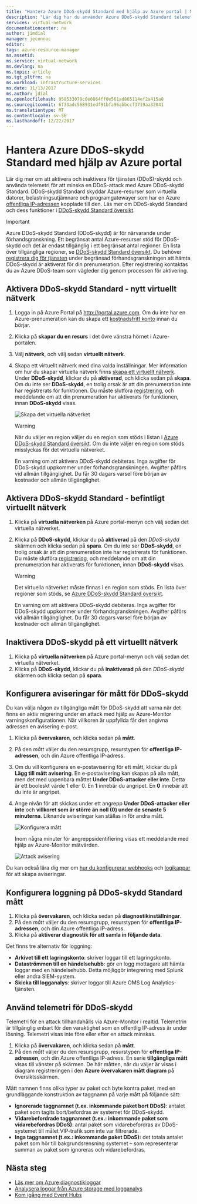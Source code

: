 ```yaml
---
title: "Hantera Azure DDoS-skydd Standard med hjälp av Azure portal | Microsoft Docs"
description: "Lär dig hur du använder Azure DDoS-skydd Standard telemetri i Azure-Monitor minimera angreppet."
services: virtual-network
documentationcenter: na
author: jimdial
manager: jeconnoc
editor: 
tags: azure-resource-manager
ms.assetid: 
ms.service: virtual-network
ms.devlang: na
ms.topic: article
ms.tgt_pltfrm: na
ms.workload: infrastructure-services
ms.date: 11/13/2017
ms.author: jdial
ms.openlocfilehash: 958533079c0e0864ff0e561ad865114ef2a415a8
ms.sourcegitcommit: 6f33adc568931edf91bfa96abbccf3719aa32041
ms.translationtype: MT
ms.contentlocale: sv-SE
ms.lasthandoff: 12/22/2017
---
```

# <a name="manage-azure-ddos-protection-standard-using-the-azure-portal"></a>Hantera Azure DDoS-skydd Standard med hjälp av Azure portal

Lär dig mer om att aktivera och inaktivera för tjänsten (DDoS)-skydd och använda telemetri för att minska en DDoS-attack med Azure DDoS-skydd Standard. DDoS-skydd Standard skyddar Azure-resurser som virtuella datorer, belastningsutjämnare och programgatewayer som har en Azure [offentliga IP-adressen](virtual-network-public-ip-address.md) kopplade till den. Läs mer om DDoS-skydd Standard och dess funktioner i [DDoS-skydd Standard översikt](ddos-protection-overview.md). 

>[!IMPORTANT]
>Azure DDoS-skydd Standard (DDoS-skydd) är för närvarande under förhandsgranskning. Ett begränsat antal Azure-resurser stöd för DDoS-skydd och det är endast tillgänglig i ett begränsat antal regioner. En lista över tillgängliga regioner, se [DDoS-skydd Standard översikt](ddos-protection-overview.md). Du behöver [registrera dig för tjänsten](http://aka.ms/ddosprotection) under begränsad förhandsgranskningen att hämta DDoS-skydd är aktiverat för din prenumeration. Efter registrering kontaktas du av Azure DDoS-team som vägleder dig genom processen för aktivering. 

## <a name="enable-ddos-protection-standard---new-virtual-network"></a>Aktivera DDoS-skydd Standard - nytt virtuellt nätverk

1. Logga in på Azure Portal på http://portal.azure.com. Om du inte har en Azure-prenumeration kan du skapa ett [kostnadsfritt konto](https://azure.microsoft.com/free/?WT.mc_id=A261C142F) innan du börjar.
2. Klicka på **skapar du en resurs** i det övre vänstra hörnet i Azure-portalen.
3. Välj **nätverk**, och välj sedan **virtuellt nätverk**.
4. Skapa ett virtuellt nätverk med dina valda inställningar. Mer information om hur du skapar virtuella nätverk finns [skapa ett virtuellt nätverk](virtual-networks-create-vnet-arm-pportal.md). Under **DDoS-skydd**, klickar du på **aktiverad**, och klicka sedan på **skapa**. Om du inte ser **DDoS-skydd**, en trolig orsak är att din prenumeration inte har registrerats för funktionen. Du måste slutföra [registrering](http://aka.ms/ddosprotection), och meddelande om att din prenumeration har aktiverats för funktionen, innan **DDoS-skydd** visas.

    ![Skapa det virtuella nätverket](./media/ddos-protection-manage-portal/ddos-create-vnet.png)   

    > [!WARNING]
    > När du väljer en region väljer du en region som stöds i listan i [Azure DDoS-skydd Standard översikt](ddos-protection-overview.md). Om du inte väljer en region som stöds misslyckas för det virtuella nätverket.

    En varning om att aktivera DDoS-skydd debiteras. Inga avgifter för DDoS-skydd uppkommer under förhandsgranskningen. Avgifter påförs vid allmän tillgänglighet. Du får 30 dagars varsel före början av kostnader och allmän tillgänglighet.

## <a name="enable-ddos-protection-standard---existing-virtual-network"></a>Aktivera DDoS-skydd Standard - befintligt virtuellt nätverk 

1. Klicka på **virtuella nätverken** på Azure portal-menyn och välj sedan det virtuella nätverket.
2. Klicka på **DDoS-skydd**, klickar du på **aktiverad** på den *DDoS-skydd* skärmen och klicka sedan på **spara**. Om du inte ser **DDoS-skydd**, en trolig orsak är att din prenumeration inte har registrerats för funktionen. Du måste slutföra [registrering](http://aka.ms/ddosprotection), och meddelande om att din prenumeration har aktiverats för funktionen, innan **DDoS-skydd** visas. 

    > [!WARNING]
    > Det virtuella nätverket måste finnas i en region som stöds. En lista över regioner som stöds, se [Azure DDoS-skydd Standard översikt](ddos-protection-overview.md).

    En varning om att aktivera DDoS-skydd debiteras. Inga avgifter för DDoS-skydd uppkommer under förhandsgranskningen. Avgifter påförs vid allmän tillgänglighet. Du får 30 dagars varsel före början av kostnader och allmän tillgänglighet.

## <a name="disable-ddos-protection-on-a-virtual-network"></a>Inaktivera DDoS-skydd på ett virtuellt nätverk

1. Klicka på **virtuella nätverken** på Azure portal-menyn och välj sedan det virtuella nätverket.
2. Klicka på **DDoS-skydd**, klickar du på **inaktiverad** på den *DDoS-skydd* skärmen och klicka sedan på **spara**.

## <a name="configure-alerts-on-ddos-protection-metrics"></a>Konfigurera aviseringar för mått för DDoS-skydd

Du kan välja någon av tillgängliga mått för DDoS-skydd att varna när det finns en aktiv migrering under en attack med hjälp av Azure-Monitor varningskonfigurationen. När villkoren är uppfyllda får den angivna adressen en avisering e-post.

1. Klicka på **övervakaren**, och klicka sedan på **mått**.
2. På den *mått* väljer du den resursgrupp, resurstypen för **offentliga IP-adressen**, och din Azure offentliga IP-adress.
3. Om du vill konfigurera en e-postavisering för ett mått, klickar du på **Lägg till mått avisering**. En e-postavisering kan skapas på alla mått, men det med uppenbara måttet **Under DDoS-attacker eller inte**. Detta är ett booleskt värde 1 eller 0. En **1** innebär du angripet. En **0** innebär att du inte är angripet.
4. Ange nivån för att skickas under ett angrepp **Under DDoS-attacker eller inte** och **villkoret som är större än noll (0) under de senaste 5 minuterna**. Liknande aviseringar kan ställas in för andra mått.

    ![Konfigurera mått](./media/ddos-protection-manage-portal/ddos-metrics.png)

    Inom några minuter för angreppsidentifiering visas ett meddelande med hjälp av Azure-Monitor mätvärden.

    ![Attack avisering](./media/ddos-protection-manage-portal/ddos-alert.png) 

Du kan också lära dig mer om [hur du konfigurerar webhooks](../monitoring-and-diagnostics/insights-webhooks-alerts.md) och [logikappar](../logic-apps/logic-apps-what-are-logic-apps.md) för att skapa aviseringar.

## <a name="configure-logging-on-ddos-protection-standard-metrics"></a>Konfigurera loggning på DDoS-skydd Standard mått

1. Klicka på **övervakaren**, och klicka sedan på **diagnostikinställningar**.
2. På den *mått* väljer du den resursgrupp, resurstypen för **offentliga IP-adressen**, och din Azure offentliga IP-adress.
3. Klicka på **aktiverar diagnostik för att samla in följande data**.

Det finns tre alternativ för loggning:

- **Arkivet till ett lagringskonto**: skriver loggar till ett lagringskonto.
- **Dataströmmen till en händelsehubb**: gör en logg mottagare att hämta loggar med en händelsehubb. Detta möjliggör integrering med Splunk eller andra SIEM-system.
- **Skicka till logganalys**: skriver loggar till Azure OMS Log Analytics-tjänsten.

## <a name="use-ddos-protection-telemetry"></a>Använd telemetri för DDoS-skydd

Telemetri för en attack tillhandahålls via Azure-Monitor i realtid. Telemetrin är tillgänglig enbart för den varaktighet som en offentlig IP-adress är under lösning. Telemetri visas inte före eller efter en attack minskas.

1. Klicka på **övervakaren**, och klicka sedan på **mått**. 
2. På den *mått* väljer du den resursgrupp, resurstypen för **offentliga IP-adressen**, och din Azure offentliga IP-adress. En serie **tillgängliga mått** visas till vänster på skärmen. De här måtten, när du väljer är visas i diagram registreringen i den **Azure övervakaren mått diagram** på översiktsskärmen. 

Mått namnen finns olika typer av paket och byte kontra paket, med en grundläggande konstruktion av taggnamn på varje mått på följande sätt:

- **Ignorerade taggnamnet (t.ex. inkommande paket bort DDoS)**: antalet paket som tagits bort/befordras av systemet för DDoS-skydd.
- **Vidarebefordrade taggnamnet (t.ex.: inkommande paket som vidarebefordras DDoS)**: antal paket som vidarebefordras av DDoS-systemet till målet VIP-trafik som inte var filtrerade.
- **Inga taggnamnet (t.ex.: inkommande paket DDoS):** det totala antalet paket som hör till bakgrundsrensning systemet – som representerar summan av paket som ignoreras och vidarebefordras.

## <a name="next-steps"></a>Nästa steg

- [Läs mer om Azure diagnostikloggar](../monitoring-and-diagnostics/monitoring-overview-of-diagnostic-logs.md?toc=%2fazure%2fvirtual-network%2ftoc.json)
- [Analysera loggar från Azure storage med logganalys](../log-analytics/log-analytics-azure-storage.md?toc=%2fazure%2fvirtual-network%2ftoc.json)
- [Kom igång med Event Hubs](../event-hubs/event-hubs-csharp-ephcs-getstarted.md?toc=%2fazure%2fvirtual-network%2ftoc.json)